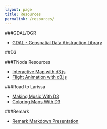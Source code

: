 ```yaml
---
layout: page
title: Resources
permalink: /resources/
---
```




###GDAL/OGR
* [GDAL - Geospatial Data Abstraction Library](http://www.gdal.org/)

##D3

###TNoda Resources
* [Interactive Map with d3.js](http://www.tnoda.com/blog/2013-12-07)
* [Flight Animation with d3.js](http://www.tnoda.com/blog/2014-04-02)

###Road to Larissa
* [Making Music With D3](http://roadtolarissa.com/synth/)
* [Coloring Maps With D3](http://roadtolarissa.com/blog/2015/01/04/coloring-maps-with-d3/)

###Remark
* [Remark Markdown Presentation](https://github.com/gnab/remark)